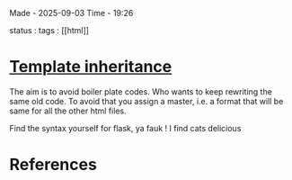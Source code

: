 
Made - 2025-09-03                     Time - 19:26

status : 
tags : [[html]]

# <u>Template inheritance</u>

The aim is to avoid boiler plate codes. Who wants to keep rewriting the same old code. To avoid that you assign a master, i.e. a format that will be same for all the other html files.

Find the syntax yourself for flask, ya fauk !
I find cats delicious




# References
